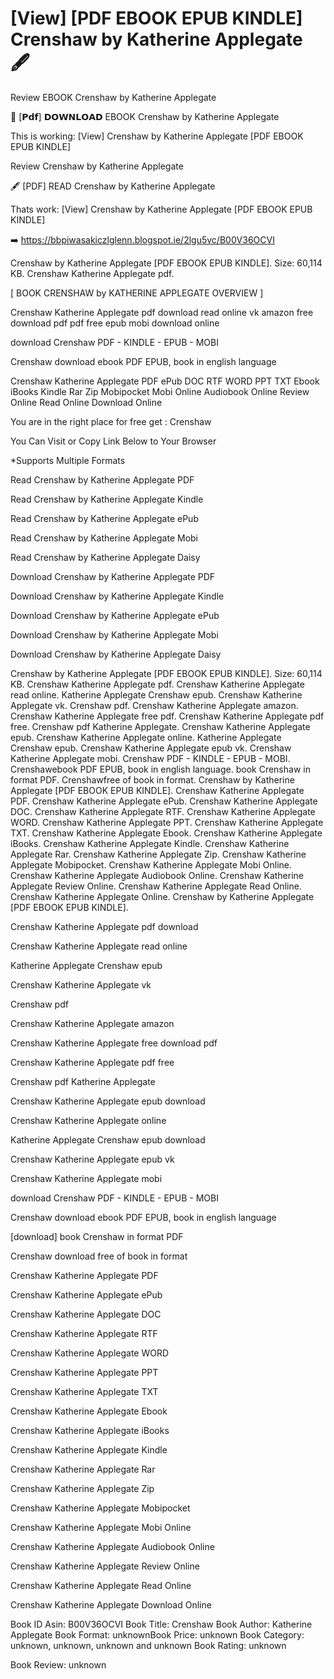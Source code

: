 # [View] [PDF EBOOK EPUB KINDLE] Crenshaw by  Katherine Applegate 🖋️
Review EBOOK Crenshaw by Katherine Applegate

💑 [𝗣𝗱𝗳] 𝗗𝗢𝗪𝗡𝗟𝗢𝗔𝗗 EBOOK Crenshaw by Katherine Applegate

This is working: [View] Crenshaw by Katherine Applegate [PDF EBOOK EPUB KINDLE]


Review Crenshaw by Katherine Applegate

🖋️ [PDF] READ Crenshaw by Katherine Applegate

Thats work: [View] Crenshaw by Katherine Applegate [PDF EBOOK EPUB KINDLE]



➡️ https://bbpiwasakiczlglenn.blogspot.ie/2lgu5vc/B00V36OCVI



Crenshaw by Katherine Applegate [PDF EBOOK EPUB KINDLE]. Size: 60,114 KB. Crenshaw Katherine Applegate pdf.

[ BOOK CRENSHAW by KATHERINE APPLEGATE OVERVIEW ]

Crenshaw Katherine Applegate pdf download read online vk amazon free download pdf pdf free epub mobi download online

download Crenshaw PDF - KINDLE - EPUB - MOBI

Crenshaw download ebook PDF EPUB, book in english language

Crenshaw Katherine Applegate PDF ePub DOC RTF WORD PPT TXT Ebook iBooks Kindle Rar Zip Mobipocket Mobi Online Audiobook Online Review Online Read Online Download Online

You are in the right place for free get : Crenshaw

You Can Visit or Copy Link Below to Your Browser

*Supports Multiple Formats

Read Crenshaw by Katherine Applegate PDF

Read Crenshaw by Katherine Applegate Kindle

Read Crenshaw by Katherine Applegate ePub

Read Crenshaw by Katherine Applegate Mobi

Read Crenshaw by Katherine Applegate Daisy

Download Crenshaw by Katherine Applegate PDF

Download Crenshaw by Katherine Applegate Kindle

Download Crenshaw by Katherine Applegate ePub

Download Crenshaw by Katherine Applegate Mobi

Download Crenshaw by Katherine Applegate Daisy

Crenshaw by Katherine Applegate [PDF EBOOK EPUB KINDLE]. Size: 60,114 KB. Crenshaw Katherine Applegate pdf. Crenshaw Katherine Applegate read online. Katherine Applegate Crenshaw epub. Crenshaw Katherine Applegate vk. Crenshaw pdf. Crenshaw Katherine Applegate amazon. Crenshaw Katherine Applegate free pdf. Crenshaw Katherine Applegate pdf free. Crenshaw pdf Katherine Applegate. Crenshaw Katherine Applegate epub. Crenshaw Katherine Applegate online. Katherine Applegate Crenshaw epub. Crenshaw Katherine Applegate epub vk. Crenshaw Katherine Applegate mobi. Crenshaw PDF - KINDLE - EPUB - MOBI. Crenshawebook PDF EPUB, book in english language. book Crenshaw in format PDF. Crenshawfree of book in format. Crenshaw by Katherine Applegate [PDF EBOOK EPUB KINDLE]. Crenshaw Katherine Applegate PDF. Crenshaw Katherine Applegate ePub. Crenshaw Katherine Applegate DOC. Crenshaw Katherine Applegate RTF. Crenshaw Katherine Applegate WORD. Crenshaw Katherine Applegate PPT. Crenshaw Katherine Applegate TXT. Crenshaw Katherine Applegate Ebook. Crenshaw Katherine Applegate iBooks. Crenshaw Katherine Applegate Kindle. Crenshaw Katherine Applegate Rar. Crenshaw Katherine Applegate Zip. Crenshaw Katherine Applegate Mobipocket. Crenshaw Katherine Applegate Mobi Online. Crenshaw Katherine Applegate Audiobook Online. Crenshaw Katherine Applegate Review Online. Crenshaw Katherine Applegate Read Online. Crenshaw Katherine Applegate Online. Crenshaw by Katherine Applegate [PDF EBOOK EPUB KINDLE].

Crenshaw Katherine Applegate pdf download

Crenshaw Katherine Applegate read online

Katherine Applegate Crenshaw epub

Crenshaw Katherine Applegate vk

Crenshaw pdf

Crenshaw Katherine Applegate amazon

Crenshaw Katherine Applegate free download pdf

Crenshaw Katherine Applegate pdf free

Crenshaw pdf Katherine Applegate

Crenshaw Katherine Applegate epub download

Crenshaw Katherine Applegate online

Katherine Applegate Crenshaw epub download

Crenshaw Katherine Applegate epub vk

Crenshaw Katherine Applegate mobi

download Crenshaw PDF - KINDLE - EPUB - MOBI

Crenshaw download ebook PDF EPUB, book in english language

[download] book Crenshaw in format PDF

Crenshaw download free of book in format

Crenshaw Katherine Applegate PDF

Crenshaw Katherine Applegate ePub

Crenshaw Katherine Applegate DOC

Crenshaw Katherine Applegate RTF

Crenshaw Katherine Applegate WORD

Crenshaw Katherine Applegate PPT

Crenshaw Katherine Applegate TXT

Crenshaw Katherine Applegate Ebook

Crenshaw Katherine Applegate iBooks

Crenshaw Katherine Applegate Kindle

Crenshaw Katherine Applegate Rar

Crenshaw Katherine Applegate Zip

Crenshaw Katherine Applegate Mobipocket

Crenshaw Katherine Applegate Mobi Online

Crenshaw Katherine Applegate Audiobook Online

Crenshaw Katherine Applegate Review Online

Crenshaw Katherine Applegate Read Online

Crenshaw Katherine Applegate Download Online

Book ID Asin: B00V36OCVI
Book Title: Crenshaw
Book Author: Katherine Applegate
Book Format: unknownBook Price: unknown
Book Category: unknown, unknown, unknown and unknown
Book Rating: unknown

Book Review: unknown
